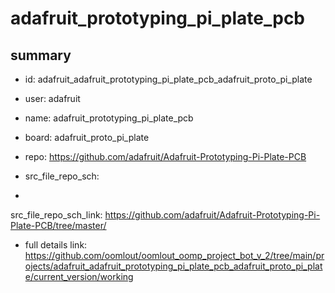 # adafruit_prototyping_pi_plate_pcb
 
## summary 
* id: adafruit_adafruit_prototyping_pi_plate_pcb_adafruit_proto_pi_plate
* user: adafruit
* name: adafruit_prototyping_pi_plate_pcb
* board: adafruit_proto_pi_plate
* repo: https://github.com/adafruit/Adafruit-Prototyping-Pi-Plate-PCB



* src_file_repo_sch: 
*
 src_file_repo_sch_link: https://github.com/adafruit/Adafruit-Prototyping-Pi-Plate-PCB/tree/master/
* full details link: https://github.com/oomlout/oomlout_oomp_project_bot_v_2/tree/main/projects/adafruit_adafruit_prototyping_pi_plate_pcb_adafruit_proto_pi_plate/current_version/working  






